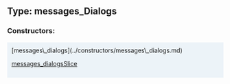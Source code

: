 ## Type: messages\_Dialogs  

### Constructors:

<style>
.container {
    width: auto;
    overflow-x: auto;
    white-space: nowrap;
    background: #ecf3f8;
    padding: 10px;
}
</style>
<div class="container">
[messages\_dialogs](../constructors/messages\_dialogs.md)  

[messages\_dialogsSlice](../constructors/messages\_dialogsSlice.md)  

</div>